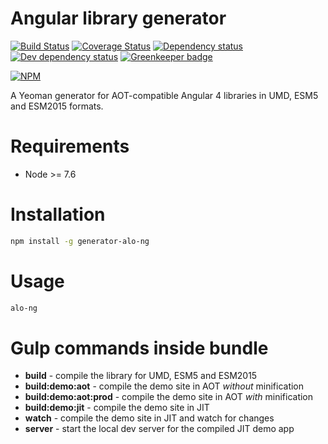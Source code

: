 # Angular library generator

[![Build Status](https://travis-ci.org/Alorel/generator-alo-ng.png?branch=master)](https://travis-ci.org/Alorel/generator-alo-ng)
[![Coverage Status](https://coveralls.io/repos/github/Alorel/generator-alo-ng/badge.svg?branch=master)](https://coveralls.io/github/Alorel/generator-alo-ng?branch=master)
[![Dependency status](https://david-dm.org/alorel/generator-alo-ng.svg)](https://david-dm.org/alorel/generator-alo-ng#info=dependencies&view=list)
[![Dev dependency status](https://david-dm.org/alorel/generator-alo-ng/dev-status.svg)](https://david-dm.org/alorel/generator-alo-ng#info=devDependencies&view=list)
[![Greenkeeper badge](https://badges.greenkeeper.io/Alorel/generator-alo-ng.svg)](https://greenkeeper.io/)

[![NPM](https://nodei.co/npm/generator-alo-ng.png?downloads=true&downloadRank=true&stars=true)](https://www.npmjs.com/package/generator-alo-ng)

A Yeoman generator for AOT-compatible Angular 4 libraries in UMD, ESM5 and ESM2015 formats.

# Requirements

- Node >= 7.6

# Installation
```sh
npm install -g generator-alo-ng
```

# Usage

```sh
alo-ng
```

# Gulp commands inside bundle

- **build** - compile the library for UMD, ESM5 and ESM2015
- **build:demo:aot** - compile the demo site in AOT *without* minification
- **build:demo:aot:prod** - compile the demo site in AOT *with* minification
- **build:demo:jit** - compile the demo site in JIT
- **watch** - compile the demo site in JIT and watch for changes
- **server** - start the local dev server for the compiled JIT demo app
